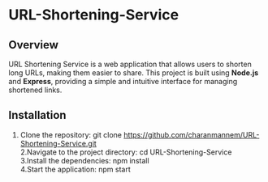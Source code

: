 # URL-Shortening-Service

## Overview
URL Shortening Service is a web application that allows users to shorten long URLs, making them easier to share. This project is built using **Node.js** and **Express**, providing a simple and intuitive interface for managing shortened links.

## Installation

1. Clone the repository:
   git clone https://github.com/charanmannem/URL-Shortening-Service.git
   <br>
2.Navigate to the project directory:
    cd URL-Shortening-Service
   <br>
3.Install the dependencies:
     npm install
   <br>
4.Start the application:
    npm start
    
